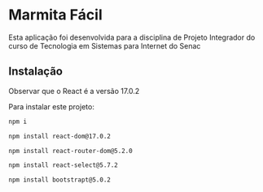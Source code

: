 
# Marmita Fácil

Esta aplicação foi desenvolvida para a disciplina de Projeto Integrador do curso de Tecnologia em Sistemas para Internet do Senac


## Instalação


Observar que o React é a versão 17.0.2

Para instalar este projeto:

```bash
npm i
```
```bash
npm install react-dom@17.0.2
```
```bash
npm install react-router-dom@5.2.0
```
```bash
npm install react-select@5.7.2
```
```bash
npm install bootstrapt@5.0.2
```